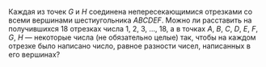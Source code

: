 Каждая из точек $G$ и $H$ соединена непересекающимися отрезками 
со всеми вершинами шестиугольника $ABCDEF$. Можно ли расставить 
на получившихся 18 отрезках числа 1, 2, 3, $\dots$, 18, 
а в точках $A$, $B$, $C$, $D$, $E$, $F$, $G$, $H$ — некоторые 
числа (не обязательно целые) так, чтобы на каждом отрезке было 
написано число, равное разности
чисел, написанных в его вершинах?